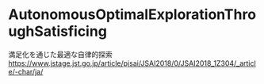 # AutonomousOptimalExplorationThroughSatisficing
満足化を通じた最適な自律的探索
https://www.jstage.jst.go.jp/article/pjsai/JSAI2018/0/JSAI2018_1Z304/_article/-char/ja/
